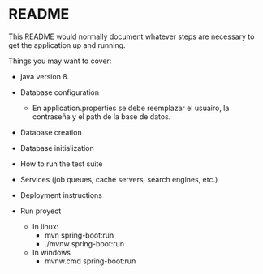 # README

This README would normally document whatever steps are necessary to get the
application up and running.

Things you may want to cover:

* java version 8.

* Database configuration
    * En application.properties se debe reemplazar el usuairo, la contraseña y el path de la base de datos.

* Database creation

* Database initialization

* How to run the test suite

* Services (job queues, cache servers, search engines, etc.)

* Deployment instructions

* Run proyect
    * In linux:
        * mvn spring-boot:run
        * ./mvnw spring-boot:run
    * In windows
        * mvnw.cmd spring-boot:run